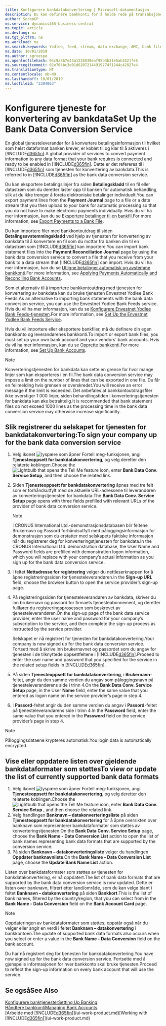 ```yaml
---
title: Konfigurere bankdatakonvertering | Microsoft-dokumentasjon
description: Du kan definere bankkonti for å holde rede på transaksjoner og importere eller eksportere bankfeeder, for eksempel Yodlee.
author: SorenGP
ms.service: dynamics365-business-central
ms.topic: article
ms.devlang: na
ms.tgt_pltfrm: na
ms.workload: na
ms.search.keywords: Yodlee, feed, stream, data exchange, AMC, bank file import, bank file export, re-export, bank transfer, AMC, bank data conversion service, funds transfer
ms.date: 10/01/2019
ms.author: sgroespe
ms.openlocfilehash: 04c9a867e43a1228839eaf95b3b31e5ab3421fe6
ms.sourcegitcommit: 02e704bc3e01d62072144919774f1244c42827e4
ms.translationtype: HT
ms.contentlocale: nb-NO
ms.lasthandoff: 10/01/2019
ms.locfileid: "2304063"
---
```

# <a name="set-up-the-bank-data-conversion-service"></a><span data-ttu-id="4840e-103">Konfigurere tjeneste for konvertering av bankdata</span><span class="sxs-lookup"><span data-stu-id="4840e-103">Set Up the Bank Data Conversion Service</span></span>
<span data-ttu-id="4840e-104">En global tjenesteleverandør for å konvertere betalingsinformasjon til hvilket som helst dataformat banken krever, er koblet til og klar til å aktiveres i [!INCLUDE[d365fin](includes/d365fin_md.md)].</span><span class="sxs-lookup"><span data-stu-id="4840e-104">A global provider of services to convert payment information to any data format that your bank requires is connected and ready to be enabled in [!INCLUDE[d365fin](includes/d365fin_md.md)].</span></span> <span data-ttu-id="4840e-105">Dette er det refereres til i [!INCLUDE[d365fin](includes/d365fin_md.md)] som tjenesten for konvertering av bankdata.</span><span class="sxs-lookup"><span data-stu-id="4840e-105">This is referred to in [!INCLUDE[d365fin](includes/d365fin_md.md)] as the bank data conversion service.</span></span>

<span data-ttu-id="4840e-106">Du kan eksportere betalingslinjer fra siden **Betalingskladd** til en fil eller datastrøm som du deretter laster opp til banken for automatisk behandling, slik at du ikke trenger å foreta elektroniske betalinger individuelt.</span><span class="sxs-lookup"><span data-stu-id="4840e-106">You can export payment lines from the **Payment Journal** page to a file or a data stream that you then upload to your bank for automatic processing so that you do not have to make electronic payments individually.</span></span> <span data-ttu-id="4840e-107">Hvis du vil ha mer informasjon, kan du se [Eksportere betalinger til en bankfil](payables-how-export-payments-bank-file.md).</span><span class="sxs-lookup"><span data-stu-id="4840e-107">For more information, see [Export Payments to a Bank File](payables-how-export-payments-bank-file.md).</span></span>

<span data-ttu-id="4840e-108">Du kan importere filer med bankkontoutdrag til siden **Betalingsavstemmingskladd** ved hjelp av tjenesten for konvertering av bankdata til å konvertere en fil som du mottar fra banken din til en datastrøm som [!INCLUDE[d365fin](includes/d365fin_md.md)] kan importere.</span><span class="sxs-lookup"><span data-stu-id="4840e-108">You can import bank statement files into the **Payment Reconciliation Journal** page by using the bank data conversion service to convert a file that you receive from your bank to a data stream that [!INCLUDE[d365fin](includes/d365fin_md.md)] can import.</span></span> <span data-ttu-id="4840e-109">Hvis du vil ha mer informasjon, kan du se [Utligne betalinger automatisk og avstemme bankkonti](receivables-apply-payments-auto-reconcile-bank-accounts.md).</span><span class="sxs-lookup"><span data-stu-id="4840e-109">For more information, see [Applying Payments Automatically and Reconciling Bank Accounts](receivables-apply-payments-auto-reconcile-bank-accounts.md).</span></span>

<span data-ttu-id="4840e-110">Som et alternativ til å importere bankkontoutdrag med tjenesten for konvertering av bankdata kan du bruke tjenesten Envestnet Yodlee Bank Feeds.</span><span class="sxs-lookup"><span data-stu-id="4840e-110">As an alternative to importing bank statements with the bank data conversion service, you can use the Envestnet Yodlee Bank Feeds service.</span></span> <span data-ttu-id="4840e-111">Hvis du vil ha mer informasjon, kan du se [Konfigurere Envestnet Yodlee Bank Feeds-tjenesten](bank-how-setup-bank-statement-service.md).</span><span class="sxs-lookup"><span data-stu-id="4840e-111">For more information, see [Set Up the Envestnet Yodlee Bank Feeds Service](bank-how-setup-bank-statement-service.md).</span></span>

<span data-ttu-id="4840e-112">Hvis du vil importere eller eksportere bankfiler, må du definere din egen bankkonto og leverandørenes bankkonti.</span><span class="sxs-lookup"><span data-stu-id="4840e-112">To import or export bank files, you must set up your own bank account and your vendors' bank accounts.</span></span> <span data-ttu-id="4840e-113">Hvis du vil ha mer informasjon, kan du se [Opprette bankkonti](bank-how-setup-bank-accounts.md).</span><span class="sxs-lookup"><span data-stu-id="4840e-113">For more information, see [Set Up Bank Accounts](bank-how-setup-bank-accounts.md).</span></span>

> [!NOTE]  
> <span data-ttu-id="4840e-114">Konverteringstjenesten for bankdata kan sette en grense for hvor mange linjer som kan eksporteres i én fil.</span><span class="sxs-lookup"><span data-stu-id="4840e-114">The bank data conversion service may impose a limit on the number of lines that can be exported in one file.</span></span> <span data-ttu-id="4840e-115">Du får en feilmelding hvis grensen er overskredet.</span><span class="sxs-lookup"><span data-stu-id="4840e-115">You will receive an error message if the limit is exceeded.</span></span> <span data-ttu-id="4840e-116">Det anbefales at bankkontoutdragsfiler ikke overstiger 1 000 linjer, siden behandlingstiden i konverteringstjenesten for bankdata kan øke betraktelig.</span><span class="sxs-lookup"><span data-stu-id="4840e-116">It is recommended that bank statement files do not exceed 1000 lines as the processing time in the bank data conversion service may otherwise increase significantly.</span></span>

## <a name="to-sign-your-company-up-for-the-bank-data-conversion-service"></a><span data-ttu-id="4840e-117">Slik registrerer du selskapet for tjenesten for bankdatakonvertering:</span><span class="sxs-lookup"><span data-stu-id="4840e-117">To sign your company up for the bank data conversion service</span></span>
1. <span data-ttu-id="4840e-118">Velg ikonet ![lyspære som åpner Fortell meg-funksjonen](media/ui-search/search_small.png "Fortell hva du vil gjøre"), angi **Tjenesteoppsett for bankdatakonvertering**, og velg deretter den relaterte koblingen.</span><span class="sxs-lookup"><span data-stu-id="4840e-118">Choose the ![Lightbulb that opens the Tell Me feature](media/ui-search/search_small.png "Tell me what you want to do") icon, enter **Bank Data Conv. Service Setup**, and then choose the related link.</span></span>  
2. <span data-ttu-id="4840e-119">Siden **Tjenesteoppsett for bankdatakonvertering** åpnes med tre felt som er forhåndsutfylt med de aktuelle URL-adressene til leverandøren av konverteringstjenesten for bankdata.</span><span class="sxs-lookup"><span data-stu-id="4840e-119">The **Bank Data Conv. Service Setup** page opens with three fields prefilled with relevant URLs of the provider of bank data conversion service.</span></span>

    > [!NOTE]  
    >   <span data-ttu-id="4840e-120">I CRONUS International Ltd.-demonstrasjonsdatabasen blir feltene Brukernavn og Passord forhåndsutfylt med påloggingsinformasjon for demonstrasjon som du erstatter med selskapets faktiske informasjon når du registrerer deg for konverteringstjenesten for bankdata.</span><span class="sxs-lookup"><span data-stu-id="4840e-120">In the CRONUS International Ltd. demonstration database, the User Name and Password fields are prefilled with demonstration logon information, which you will replace with your company’s actual information as you sign up for the bank data conversion service.</span></span>
3. <span data-ttu-id="4840e-121">I feltet **Nettadresse for registrering** velger du nettleserknappen for å åpne registreringssiden for tjenesteleverandøren.</span><span class="sxs-lookup"><span data-stu-id="4840e-121">In the **Sign-up URL** field, choose the browser button to open the service provider’s sign-up page.</span></span>  
4. <span data-ttu-id="4840e-122">På registreringssiden for tjenesteleverandøren av bankdata, skriver du inn brukernavn og passord for firmaets tjenesteabonnement, og deretter fullfører du registreringsprosessen som beskrevet av tjenesteleverandøren.</span><span class="sxs-lookup"><span data-stu-id="4840e-122">On the sign-up page of the bank data service provider, enter the user name and password for your company’s subscription to the service, and then complete the sign-up process as instructed by the service provider.</span></span>

    <span data-ttu-id="4840e-123">Selskapet er nå registrert for tjenesten for bankdatakonvertering.</span><span class="sxs-lookup"><span data-stu-id="4840e-123">Your company is now signed up for the bank data conversion service.</span></span> <span data-ttu-id="4840e-124">Fortsett med å skrive inn brukernavnet og passordet som du angav for tjenesten i de tilknyttede oppsettfeltene i [!INCLUDE[d365fin](includes/d365fin_md.md)].</span><span class="sxs-lookup"><span data-stu-id="4840e-124">Proceed to enter the user name and password that you specified for the service in the related setup fields in [!INCLUDE[d365fin](includes/d365fin_md.md)].</span></span>

5. <span data-ttu-id="4840e-125">På siden **Tjenesteoppsett for bankdatakonvertering**, i **Brukernavn**-feltet, angir du den samme verdien du angav som påloggingsnavn på tjenesteleverandørens side i trinn 4.</span><span class="sxs-lookup"><span data-stu-id="4840e-125">On the **Bank Data Conv. Service Setup** page, in the User **Name** field, enter the same value that you entered as logon name on the service provider’s page in step 4.</span></span>
6. <span data-ttu-id="4840e-126">I **Passord**-feltet angir du den samme verdien du angav i **Passord**-feltet på tjenesteleverandørens side i trinn 4.</span><span class="sxs-lookup"><span data-stu-id="4840e-126">In the **Password** field, enter the same value that you entered in the **Password** field on the service provider’s page in step 4.</span></span>

> [!NOTE]  
> <span data-ttu-id="4840e-127">Påloggingsdataene krypteres automatisk.</span><span class="sxs-lookup"><span data-stu-id="4840e-127">You login data is automatically encrypted.</span></span>

## <a name="to-view-or-update-the-list-of-currently-supported-bank-data-formats"></a><span data-ttu-id="4840e-128">Vise eller oppdatere listen over gjeldende bankdataformater som støttes</span><span class="sxs-lookup"><span data-stu-id="4840e-128">To view or update the list of currently supported bank data formats</span></span>
1. <span data-ttu-id="4840e-129">Velg ikonet ![lyspære som åpner Fortell meg-funksjonen](media/ui-search/search_small.png "Fortell hva du vil gjøre"), angi **Tjenesteoppsett for bankdatakonvertering**, og velg deretter den relaterte koblingen.</span><span class="sxs-lookup"><span data-stu-id="4840e-129">Choose the ![Lightbulb that opens the Tell Me feature](media/ui-search/search_small.png "Tell me what you want to do") icon, enter **Bank Data Conv. Service Setup** , and then choose the related link.</span></span>
2. <span data-ttu-id="4840e-130">Velg handlingen **Banknavn – datakonverteringsliste** på siden **Tjenesteoppsett for bankdatakonvertering** for å åpne oversikten over banknavn som representerer bankdataformater som støttes av konverteringstjenesten.</span><span class="sxs-lookup"><span data-stu-id="4840e-130">On the **Bank Data Conv. Service Setup** page, choose the **Bank Name - Data Conversion List** action to open the list of bank names representing bank data formats that are supported by the conversion service.</span></span>
3. <span data-ttu-id="4840e-131">På siden **Banknavn – datakonverteringsliste** velger du handlingen **Oppdater banknavnliste**.</span><span class="sxs-lookup"><span data-stu-id="4840e-131">On the **Bank Name - Data Conversion List** page, choose the **Update Bank Name List** action.</span></span>

<span data-ttu-id="4840e-132">Listen over bankdataformater som støttes av tjenesten for bankdatakonvertering, er nå oppdatert.</span><span class="sxs-lookup"><span data-stu-id="4840e-132">The list of bank data formats that are supported by the bank data conversion service is now updated.</span></span> <span data-ttu-id="4840e-133">Dette er listen over banknavn, filtrert etter land/område, som du kan velge blant i feltet **Banknavn – datakonvertering** på siden **Bankkort**.</span><span class="sxs-lookup"><span data-stu-id="4840e-133">This is the list of bank names, filtered by the country/region, that you can select from in the **Bank Name - Data Conversion** field on the **Bank Account Card** page.</span></span>

> [!NOTE]  
>   <span data-ttu-id="4840e-134">Oppdateringen av bankdataformater som støttes, oppstår også når du velger eller angir en verdi i feltet **Banknavn – datakonvertering** i bankkontoen.</span><span class="sxs-lookup"><span data-stu-id="4840e-134">The update of supported bank data formats also occurs when you select or enter a value in the **Bank Name - Data Conversion** field on the bank account.</span></span>

<span data-ttu-id="4840e-135">Du har nå registrert deg for tjenesten for bankdatakonvertering.</span><span class="sxs-lookup"><span data-stu-id="4840e-135">You have now signed up for the bank data conversion service.</span></span> <span data-ttu-id="4840e-136">Fortsette med å gjenspeile informasjonen for hver bankkonto skal bruke tjenesten.</span><span class="sxs-lookup"><span data-stu-id="4840e-136">Proceed to reflect the sign-up information on every bank account that will use the service.</span></span>

## <a name="see-also"></a><span data-ttu-id="4840e-137">Se også</span><span class="sxs-lookup"><span data-stu-id="4840e-137">See Also</span></span>
[<span data-ttu-id="4840e-138">Konfigurere banktjenester</span><span class="sxs-lookup"><span data-stu-id="4840e-138">Setting Up Banking</span></span>](bank-setup-banking.md)  
[<span data-ttu-id="4840e-139">Håndtere bankkonti</span><span class="sxs-lookup"><span data-stu-id="4840e-139">Managing Bank Accounts</span></span>](bank-manage-bank-accounts.md)  
<span data-ttu-id="4840e-140">[Arbeide med [!INCLUDE[d365fin](includes/d365fin_md.md)]](ui-work-product.md)</span><span class="sxs-lookup"><span data-stu-id="4840e-140">[Working with [!INCLUDE[d365fin](includes/d365fin_md.md)]](ui-work-product.md)</span></span>

